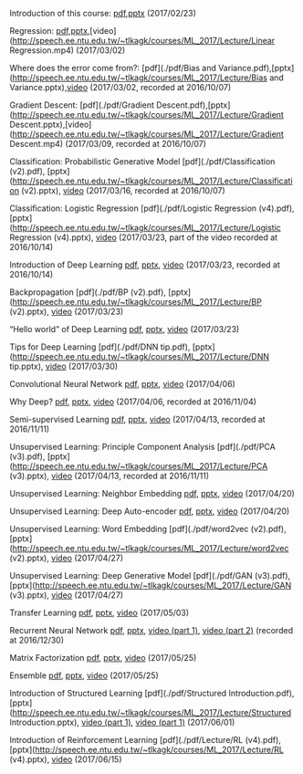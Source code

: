 Introduction of this course: [pdf](./pdf/introduction.pdf),[pptx](./pptx/introduction.pptx) (2017/02/23)

Regression: [pdf](./pdf/Regression.pdf),[pptx](http://speech.ee.ntu.edu.tw/~tlkagk/courses/ML_2017/Lecture/Regression.pptx),[video](http://speech.ee.ntu.edu.tw/~tlkagk/courses/ML_2017/Lecture/Linear Regression.mp4) (2017/03/02)

Where does the error come from?: [pdf](./pdf/Bias and Variance.pdf),[pptx](http://speech.ee.ntu.edu.tw/~tlkagk/courses/ML_2017/Lecture/Bias and Variance.pptx),[video](http://speech.ee.ntu.edu.tw/~tlkagk/courses/ML_2017/Lecture/Error.mp4) (2017/03/02, recorded at 2016/10/07)

Gradient Descent: [pdf](./pdf/Gradient Descent.pdf),[pptx](http://speech.ee.ntu.edu.tw/~tlkagk/courses/ML_2017/Lecture/Gradient Descent.pptx),[video](http://speech.ee.ntu.edu.tw/~tlkagk/courses/ML_2017/Lecture/Gradient Descent.mp4) (2017/03/09, recorded at 2016/10/07)

Classification: Probabilistic Generative Model [pdf](./pdf/Classification (v2).pdf), [pptx](http://speech.ee.ntu.edu.tw/~tlkagk/courses/ML_2017/Lecture/Classification (v2).pptx), [video](http://speech.ee.ntu.edu.tw/~tlkagk/courses/ML_2017/Lecture/Classification.mp4) (2017/03/16, recorded at 2016/10/07)

Classification: Logistic Regression [pdf](./pdf/Logistic Regression (v4).pdf), [pptx](http://speech.ee.ntu.edu.tw/~tlkagk/courses/ML_2017/Lecture/Logistic Regression (v4).pptx), [video](http://speech.ee.ntu.edu.tw/~tlkagk/courses/ML_2017/Lecture/LR.mp4) (2017/03/23, part of the video recorded at 2016/10/14)

Introduction of Deep Learning [pdf](./pdf/DL.pdf), [pptx](http://speech.ee.ntu.edu.tw/~tlkagk/courses/ML_2017/Lecture/DL.pptx), [video](http://speech.ee.ntu.edu.tw/~tlkagk/courses/ML_2017/Lecture/DL.mp4) (2017/03/23, recorded at 2016/10/14)

Backpropagation [pdf](./pdf/BP (v2).pdf), [pptx](http://speech.ee.ntu.edu.tw/~tlkagk/courses/ML_2017/Lecture/BP (v2).pptx), [video](http://speech.ee.ntu.edu.tw/~tlkagk/courses/ML_2017/Lecture/BP.mp4) (2017/03/23)

“Hello world” of Deep Learning [pdf](./pdf/Keras.pdf), [pptx](http://speech.ee.ntu.edu.tw/~tlkagk/courses/ML_2017/Lecture/Keras.pptx), [video](http://speech.ee.ntu.edu.tw/~tlkagk/courses/ML_2017/Lecture/Keras.mp4) (2017/03/23)

Tips for Deep Learning [pdf](./pdf/DNN tip.pdf), [pptx](http://speech.ee.ntu.edu.tw/~tlkagk/courses/ML_2017/Lecture/DNN tip.pptx), [video](http://speech.ee.ntu.edu.tw/~tlkagk/courses/ML_2017/Lecture/DNN_tip.mp4) (2017/03/30)

Convolutional Neural Network [pdf](./pdf/CNN.pdf), [pptx](http://speech.ee.ntu.edu.tw/~tlkagk/courses/ML_2017/Lecture/CNN.pptx), [video](http://speech.ee.ntu.edu.tw/~tlkagk/courses/ML_2017/Lecture/CNN.mp4) (2017/04/06)

Why Deep? [pdf](./pdf/Why.pdf), [pptx](http://speech.ee.ntu.edu.tw/~tlkagk/courses/ML_2017/Lecture/Why.pptx), [video](http://speech.ee.ntu.edu.tw/~tlkagk/courses/ML_2017/Lecture/Why.mp4) (2017/04/06, recorded at 2016/11/04)

Semi-supervised Learning [pdf](./pdf/semi.pdf), [pptx](http://speech.ee.ntu.edu.tw/~tlkagk/courses/ML_2017/Lecture/semi.pptx), [video](http://speech.ee.ntu.edu.tw/~tlkagk/courses/ML_2017/Lecture/semi.mp4) (2017/04/13, recorded at 2016/11/11)

Unsupervised Learning: Principle Component Analysis [pdf](./pdf/PCA (v3).pdf), [pptx](http://speech.ee.ntu.edu.tw/~tlkagk/courses/ML_2017/Lecture/PCA (v3).pptx), [video](http://speech.ee.ntu.edu.tw/~tlkagk/courses/ML_2017/Lecture/PCA.mp4) (2017/04/13, recorded at 2016/11/11)

Unsupervised Learning: Neighbor Embedding [pdf](./pdf/TSNE.pdf), [pptx](http://speech.ee.ntu.edu.tw/~tlkagk/courses/ML_2017/Lecture/TSNE.pptx), [video](http://speech.ee.ntu.edu.tw/~tlkagk/courses/ML_2017/Lecture/graph.mp4) (2017/04/20)

Unsupervised Learning: Deep Auto-encoder [pdf](./pdf/auto.pdf), [pptx](http://speech.ee.ntu.edu.tw/~tlkagk/courses/ML_2017/Lecture/auto.pptx), [video](http://speech.ee.ntu.edu.tw/~tlkagk/courses/ML_2017/Lecture/auto.mp4) (2017/04/20)

Unsupervised Learning: Word Embedding [pdf](./pdf/word2vec (v2).pdf), [pptx](http://speech.ee.ntu.edu.tw/~tlkagk/courses/ML_2017/Lecture/word2vec (v2).pptx), [video](http://speech.ee.ntu.edu.tw/~tlkagk/courses/ML_2017/Lecture/word2vec.mp4) (2017/04/27)

Unsupervised Learning: Deep Generative Model [pdf](./pdf/GAN (v3).pdf), [pptx](http://speech.ee.ntu.edu.tw/~tlkagk/courses/ML_2017/Lecture/GAN (v3).pptx), [video](http://speech.ee.ntu.edu.tw/~tlkagk/courses/ML_2017/Lecture/GAN.mp4) (2017/04/27)

Transfer Learning [pdf](./pdf/transfer.pdf), [pptx](http://speech.ee.ntu.edu.tw/~tlkagk/courses/ML_2017/Lecture/transfer.pptx), [video](http://speech.ee.ntu.edu.tw/~tlkagk/courses/ML_2017/Lecture/TF.mp4) (2017/05/03)

Recurrent Neural Network [pdf](./pdf/RNN.pdf), [pptx](http://speech.ee.ntu.edu.tw/~tlkagk/courses/ML_2017/Lecture/RNN.pptx), [video (part 1)](http://speech.ee.ntu.edu.tw/~tlkagk/courses/ML_2017/Lecture/RNN1.mp4), [video (part 2)](http://speech.ee.ntu.edu.tw/~tlkagk/courses/ML_2017/Lecture/RNN2.mp4) (recorded at 2016/12/30)

Matrix Factorization [pdf](./pdf/MF.pdf), [pptx](http://speech.ee.ntu.edu.tw/~tlkagk/courses/ML_2017/Lecture/MF.pptx), [video](http://speech.ee.ntu.edu.tw/~tlkagk/courses/ML_2017/Lecture/MF.mp4) (2017/05/25)

Ensemble [pdf](./pdf/Ensemble.pdf), [pptx](http://speech.ee.ntu.edu.tw/~tlkagk/courses/ML_2017/Lecture/Ensemble.pptx), [video](http://speech.ee.ntu.edu.tw/~tlkagk/courses/ML_2017/Lecture/Ensemble.mp4) (2017/05/25)

Introduction of Structured Learning [pdf](./pdf/Structured Introduction.pdf), [pptx](http://speech.ee.ntu.edu.tw/~tlkagk/courses/ML_2017/Lecture/Structured Introduction.pptx), [video (part 1)](http://speech.ee.ntu.edu.tw/~tlkagk/courses/ML_2017/Lecture/Structured.mp4), [video (part 1)](http://speech.ee.ntu.edu.tw/~tlkagk/courses/ML_2017/Lecture/Gibbs.mp4) (2017/06/01)

Introduction of Reinforcement Learning [pdf](./pdf/Lecture/RL (v4).pdf), [pptx](http://speech.ee.ntu.edu.tw/~tlkagk/courses/ML_2017/Lecture/RL (v4).pptx), [video](http://speech.ee.ntu.edu.tw/~tlkagk/courses/ML_2017/Lecture/RL.mp4) (2017/06/15)